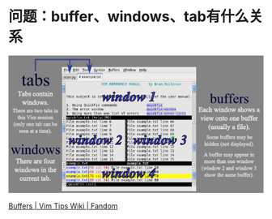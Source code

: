 # 问题：buffer、windows、tab有什么关系

![image-20201223194104100](../../img/image-20201223194104100.png)

[Buffers | Vim Tips Wiki | Fandom](https://vim.fandom.com/wiki/Buffers)

